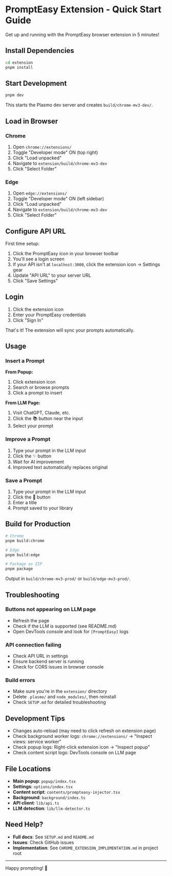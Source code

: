 # PromptEasy Extension - Quick Start Guide

Get up and running with the PromptEasy browser extension in 5 minutes!

## Install Dependencies

```bash
cd extension
pnpm install
```

## Start Development

```bash
pnpm dev
```

This starts the Plasmo dev server and creates `build/chrome-mv3-dev/`.

## Load in Browser

### Chrome
1. Open `chrome://extensions/`
2. Toggle "Developer mode" ON (top right)
3. Click "Load unpacked"
4. Navigate to `extension/build/chrome-mv3-dev`
5. Click "Select Folder"

### Edge
1. Open `edge://extensions/`
2. Toggle "Developer mode" ON (left sidebar)
3. Click "Load unpacked"
4. Navigate to `extension/build/chrome-mv3-dev`
5. Click "Select Folder"

## Configure API URL

First time setup:

1. Click the PromptEasy icon in your browser toolbar
2. You'll see a login screen
3. If your API isn't at `localhost:3000`, click the extension icon → Settings gear
4. Update "API URL" to your server URL
5. Click "Save Settings"

## Login

1. Click the extension icon
2. Enter your PromptEasy credentials
3. Click "Sign In"

That's it! The extension will sync your prompts automatically.

## Usage

### Insert a Prompt

**From Popup:**
1. Click extension icon
2. Search or browse prompts
3. Click a prompt to insert

**From LLM Page:**
1. Visit ChatGPT, Claude, etc.
2. Click the 📚 button near the input
3. Select your prompt

### Improve a Prompt

1. Type your prompt in the LLM input
2. Click the ✨ button
3. Wait for AI improvement
4. Improved text automatically replaces original

### Save a Prompt

1. Type your prompt in the LLM input
2. Click the 💾 button
3. Enter a title
4. Prompt saved to your library

## Build for Production

```bash
# Chrome
pnpm build:chrome

# Edge
pnpm build:edge

# Package as ZIP
pnpm package
```

Output in `build/chrome-mv3-prod/` or `build/edge-mv3-prod/`.

## Troubleshooting

### Buttons not appearing on LLM page
- Refresh the page
- Check if the LLM is supported (see README.md)
- Open DevTools console and look for `[PromptEasy]` logs

### API connection failing
- Check API URL in settings
- Ensure backend server is running
- Check for CORS issues in browser console

### Build errors
- Make sure you're in the `extension/` directory
- Delete `.plasmo/` and `node_modules/`, then reinstall
- Check `SETUP.md` for detailed troubleshooting

## Development Tips

- Changes auto-reload (may need to click refresh on extension page)
- Check background worker logs: `chrome://extensions/` → "Inspect views: service worker"
- Check popup logs: Right-click extension icon → "Inspect popup"
- Check content script logs: DevTools console on LLM page

## File Locations

- **Main popup**: `popup/index.tsx`
- **Settings**: `options/index.tsx`
- **Content script**: `contents/prompteasy-injector.tsx`
- **Background**: `background/index.ts`
- **API client**: `lib/api.ts`
- **LLM detection**: `lib/llm-detector.ts`

## Need Help?

- **Full docs**: See `SETUP.md` and `README.md`
- **Issues**: Check GitHub issues
- **Implementation**: See `CHROME_EXTENSION_IMPLEMENTATION.md` in project root

---

Happy prompting! 🚀
